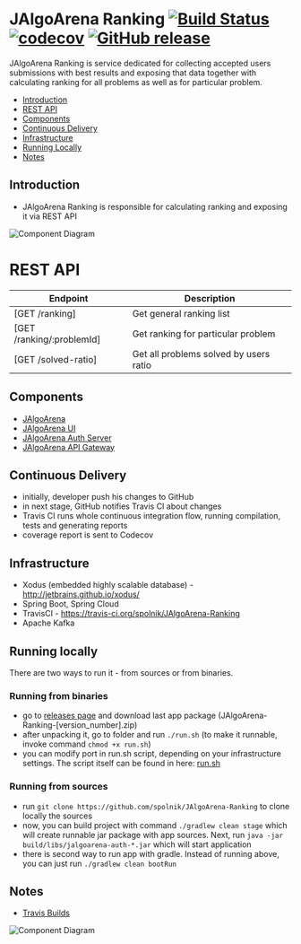 # JAlgoArena Ranking [![Build Status](https://travis-ci.org/spolnik/JAlgoArena-Ranking.svg?branch=master)](https://travis-ci.org/spolnik/JAlgoArena-Ranking) [![codecov](https://codecov.io/gh/spolnik/JAlgoArena-Ranking/branch/master/graph/badge.svg)](https://codecov.io/gh/spolnik/JAlgoArena-Ranking) [![GitHub release](https://img.shields.io/github/release/spolnik/jalgoarena-ranking.svg)]()

JAlgoArena Ranking is service dedicated for collecting accepted users submissions with best results and exposing that data together with calculating ranking for all problems as well as for particular problem.

- [Introduction](#introduction)
- [REST API](#rest-api)
- [Components](#components)
- [Continuous Delivery](#continuous-delivery)
- [Infrastructure](#infrastructure)
- [Running Locally](#running-locally)
- [Notes](#notes)

## Introduction

- JAlgoArena Ranking is responsible for calculating ranking and exposing it via REST API

![Component Diagram](https://github.com/spolnik/JAlgoArena-Ranking/raw/master/design/component_diagram.png)

# REST API

| Endpoint | Description |
| ---- | --------------- |
| [GET /ranking] | Get general ranking list |
| [GET /ranking/:problemId] | Get ranking for particular problem |
| [GET /solved-ratio] | Get all problems solved by users ratio |

## Components

- [JAlgoArena](https://github.com/spolnik/JAlgoArena)
- [JAlgoArena UI](https://github.com/spolnik/JAlgoArena-UI)
- [JAlgoArena Auth Server](https://github.com/spolnik/JAlgoArena-Auth)
- [JAlgoArena API Gateway](https://github.com/spolnik/JAlgoArena-API)

## Continuous Delivery

- initially, developer push his changes to GitHub
- in next stage, GitHub notifies Travis CI about changes
- Travis CI runs whole continuous integration flow, running compilation, tests and generating reports
- coverage report is sent to Codecov

## Infrastructure

- Xodus (embedded highly scalable database) - http://jetbrains.github.io/xodus/
- Spring Boot, Spring Cloud
- TravisCI - https://travis-ci.org/spolnik/JAlgoArena-Ranking
- Apache Kafka

## Running locally

There are two ways to run it - from sources or from binaries.

### Running from binaries
- go to [releases page](https://github.com/spolnik/JAlgoArena-Ranking/releases) and download last app package (JAlgoArena-Ranking-[version_number].zip)
- after unpacking it, go to folder and run `./run.sh` (to make it runnable, invoke command `chmod +x run.sh`)
- you can modify port in run.sh script, depending on your infrastructure settings. The script itself can be found in here: [run.sh](run.sh)

### Running from sources
- run `git clone https://github.com/spolnik/JAlgoArena-Ranking` to clone locally the sources
- now, you can build project with command `./gradlew clean stage` which will create runnable jar package with app sources. Next, run `java -jar build/libs/jalgoarena-auth-*.jar` which will start application
- there is second way to run app with gradle. Instead of running above, you can just run `./gradlew clean bootRun`

## Notes
- [Travis Builds](https://travis-ci.org/spolnik)

![Component Diagram](https://github.com/spolnik/JAlgoArena/raw/master/design/JAlgoArena_Logo.png)
